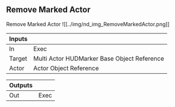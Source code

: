 ## Remove Marked Actor
Remove Marked Actor
![[../img/nd_img_RemoveMarkedActor.png]]

|Inputs||
|--|--|
| In | Exec |
| Target | Multi Actor HUDMarker Base Object Reference |
| Actor | Actor Object Reference |

|Outputs||
|--|--|
| Out | Exec |
